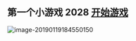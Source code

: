 ## 第一个小游戏 2028 [开始游戏](./2048/)
![image-20190119184550150](https://ws2.sinaimg.cn/large/006tNc79gy1fzc334na1hj30u00vcdjs.jpg)
